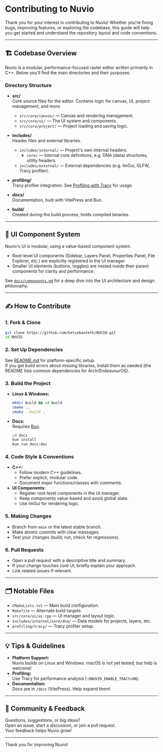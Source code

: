 # Contributing to Nuvio

Thank you for your interest in contributing to Nuvio! Whether you're fixing bugs, improving features, or exploring the codebase, this guide will help you get started and understand the repository layout and code conventions.

---

## 🏗️ Codebase Overview

Nuvio is a modular, performance-focused raster editor written primarily in C++. Below you'll find the main directories and their purposes:

### **Directory Structure**

- **src/**  
  Core source files for the editor. Contains logic for canvas, UI, project management, and more.
  - `src/core/canvas/` — Canvas and rendering management.
  - `src/core/ui/` — The UI system and components.
  - `src/core/project/` — Project loading and saving logic.

- **includes/**  
  Header files and external libraries.
  - `includes/internal/` — Project's own internal headers.
      - `core/` — Internal core definitions, e.g. DNA (data) structures, utility headers.
  - `includes/external/` — External dependencies (e.g. ImGui, GLFW, Tracy profiler).

- **profiling/**  
  Tracy profiler integration. See [Profiling with Tracy](readme.md#profiling-with-tracy) for usage.

- **docs/**  
  Documentation, built with VitePress and Bun.

- **build/**  
  Created during the build process; holds compiled binaries.

---

## 🧩 UI Component System

Nuvio's UI is modular, using a value-based component system.  
- Root-level UI components (Sidebar, Layers Panel, Properties Panel, File Explorer, etc.) are explicitly registered in the UI manager.
- Smaller UI elements (buttons, toggles) are nested inside their parent components for clarity and performance.

See [`docs/components.md`](docs/components.md) for a deep dive into the UI architecture and design philosophy.

---

## ✍️ How to Contribute

### 1. **Fork & Clone**

```sh
git clone https://github.com/ketsebaoteth/NUVIO.git
cd NUVIO
```

### 2. **Set Up Dependencies**

See [README.md](README.md) for platform-specific setup.  
If you get build errors about missing libraries, install them as needed (the README lists common dependencies for Arch/EndeavourOS).

### 3. **Build the Project**

- **Linux & Windows:**  
  ```sh
  mkdir build && cd build
  cmake ..
  cmake --build .
  ```
- **Docs:**  
  Requires [Bun](https://bun.sh/).
  ```sh
  cd docs
  bun install
  bun run docs:dev
  ```

### 4. **Code Style & Conventions**

- **C++:**  
  - Follow modern C++ guidelines.
  - Prefer explicit, modular code.
  - Document major functions/classes with comments.
- **UI Components:**  
  - Register root-level components in the UI manager.
  - Keep components value-based and avoid global state.
  - Use ImGui for rendering logic.

### 5. **Making Changes**

- Branch from `main` or the latest stable branch.
- Make atomic commits with clear messages.
- Test your changes (build, run, check for regressions).

### 6. **Pull Requests**

- Open a pull request with a descriptive title and summary.
- If your change touches core UI, briefly explain your approach.
- Link related issues if relevant.

---

## 🗂️ Notable Files

- `CMakeLists.txt` — Main build configuration.
- `Makefile` — Alternate build targets.
- `src/core/ui/ui.cpp` — UI manager and layout logic.
- `includes/internal/core/dna/` — Data models for projects, layers, etc.
- `profiling/tracy/` — Tracy profiler setup.

---

## 💡 Tips & Guidelines

- **Platform Support:**  
  Nuvio builds on Linux and Windows. macOS is not yet tested, but help is welcome!
- **Profiling:**  
  Use Tracy for performance analysis (`-DNUVIO_ENABLE_TRACY=ON`).
- **Documentation:**  
  Docs are in `/docs` (VitePress). Help expand them!

---

## 🙌 Community & Feedback

Questions, suggestions, or big ideas?  
Open an issue, start a discussion, or join a pull request.  
Your feedback helps Nuvio grow!

---

Thank you for improving Nuvio!
